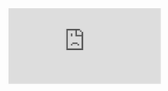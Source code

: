 <embed src="https://github.com/Kor-Lazyman/Simpy_Simulation/blob/master/SimPy%20%EC%8B%9C%EB%AE%AC%EB%A0%88%EC%9D%B4%EC%85%98.pdf" type="application/pdf" />
